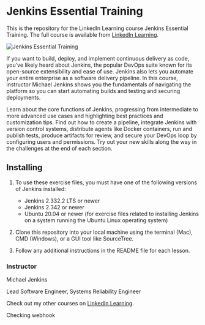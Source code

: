 # Jenkins Essential Training
This is the repository for the LinkedIn Learning course Jenkins Essential Training. The full course is available from [LinkedIn Learning][lil-course-url].

![Jenkins Essential Training][lil-thumbnail-url] 

If you want to build, deploy, and implement continuous delivery as code, you’ve likely heard about Jenkins, the popular DevOps suite known for its open-source extensibility and ease of use. Jenkins also lets you automate your entire enterprise as a software delivery pipeline. In this course, instructor Michael Jenkins shows you the fundamentals of navigating the platform so you can start automating builds and testing and securing deployments.

Learn about the core functions of Jenkins, progressing from intermediate to more advanced use cases and highlighting best practices and customization tips. Find out how to create a pipeline, integrate Jenkins with version control systems, distribute agents like Docker containers, run and publish tests, produce artifacts for review, and secure your DevOps loop by configuring users and permissions. Try out your new skills along the way in the challenges at the end of each section.

## Installing
1. To use these exercise files, you must have one of the following versions of Jenkins installed:
    - Jenkins 2.332.2 LTS or newer
    - Jenkins 2.342 or newer
    - Ubuntu 20.04 or newer (for exercise files related to installing Jenkins on a system running the Ubuntu Linux operating system)

2. Clone this repository into your local machine using the terminal (Mac), CMD (Windows), or a GUI tool like SourceTree.
3. Follow any additional instructions in the README file for each lesson.

### Instructor

Michael Jenkins 
                            
Lead Software Engineer, Systems Reliability Engineer

                            

Check out my other courses on [LinkedIn Learning](https://www.linkedin.com/learning/instructors/michael-jenkins).

[lil-course-url]: https://www.linkedin.com/learning/jenkins-essential-training-17420152
[lil-thumbnail-url]: https://cdn.lynda.com/course/2468076/2468076-1652724717815-16x9.jpg
Checking webhook
